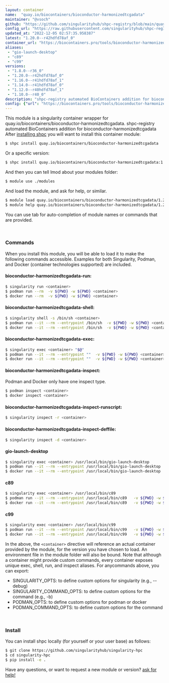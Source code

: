 ```yaml
---
layout: container
name:  "quay.io/biocontainers/bioconductor-harmonizedtcgadata"
maintainer: "@vsoch"
github: "https://github.com/singularityhub/shpc-registry/blob/main/quay.io/biocontainers/bioconductor-harmonizedtcgadata/container.yaml"
config_url: "https://raw.githubusercontent.com/singularityhub/shpc-registry/main/quay.io/biocontainers/bioconductor-harmonizedtcgadata/container.yaml"
updated_at: "2022-12-05 02:57:35.958387"
latest: "1.20.0--r42hdfd78af_0"
container_url: "https://biocontainers.pro/tools/bioconductor-harmonizedtcgadata"
aliases:
 - "gio-launch-desktop"
 - "c89"
 - "c99"
versions:
 - "1.8.0--r36_0"
 - "1.20.0--r42hdfd78af_0"
 - "1.16.0--r41hdfd78af_1"
 - "1.14.0--r41hdfd78af_0"
 - "1.12.0--r40hdfd78af_1"
 - "1.10.0--r40_0"
description: "shpc-registry automated BioContainers addition for bioconductor-harmonizedtcgadata"
config: {"url": "https://biocontainers.pro/tools/bioconductor-harmonizedtcgadata", "maintainer": "@vsoch", "description": "shpc-registry automated BioContainers addition for bioconductor-harmonizedtcgadata", "latest": {"1.20.0--r42hdfd78af_0": "sha256:3cf91349914dc00e0bb1a7f427c11d85bfdb96413854cd3deadfa46f0695701d"}, "tags": {"1.8.0--r36_0": "sha256:b74adf29f129752959f2a20b62e7d17c7f836be131b2932deb2e45678501dfa5", "1.20.0--r42hdfd78af_0": "sha256:3cf91349914dc00e0bb1a7f427c11d85bfdb96413854cd3deadfa46f0695701d", "1.16.0--r41hdfd78af_1": "sha256:35fd3a772f26afc54a75db122f47443bcdf7c088022c2e3b92793c685656923c", "1.14.0--r41hdfd78af_0": "sha256:c10fb228fe58f6ac7d20739fc6e5a1db795f565298ae7f5b682be6fe9d81a9e6", "1.12.0--r40hdfd78af_1": "sha256:8331b98a148d651f762c7f8b3c81b944ac937317b5462b19e568591c710aeaac", "1.10.0--r40_0": "sha256:9a01116c7fc83c175a44318d6fe11ae9f32e77dc56acb542ab1bf6f181e8d380"}, "docker": "quay.io/biocontainers/bioconductor-harmonizedtcgadata", "aliases": {"gio-launch-desktop": "/usr/local/bin/gio-launch-desktop", "c89": "/usr/local/bin/c89", "c99": "/usr/local/bin/c99"}}
---
```


This module is a singularity container wrapper for quay.io/biocontainers/bioconductor-harmonizedtcgadata.
shpc-registry automated BioContainers addition for bioconductor-harmonizedtcgadata
After [installing shpc](#install) you will want to install this container module:


```bash
$ shpc install quay.io/biocontainers/bioconductor-harmonizedtcgadata
```

Or a specific version:

```bash
$ shpc install quay.io/biocontainers/bioconductor-harmonizedtcgadata:1.20.0--r42hdfd78af_0
```

And then you can tell lmod about your modules folder:

```bash
$ module use ./modules
```

And load the module, and ask for help, or similar.

```bash
$ module load quay.io/biocontainers/bioconductor-harmonizedtcgadata/1.20.0--r42hdfd78af_0
$ module help quay.io/biocontainers/bioconductor-harmonizedtcgadata/1.20.0--r42hdfd78af_0
```

You can use tab for auto-completion of module names or commands that are provided.

<br>

### Commands

When you install this module, you will be able to load it to make the following commands accessible.
Examples for both Singularity, Podman, and Docker (container technologies supported) are included.

#### bioconductor-harmonizedtcgadata-run:

```bash
$ singularity run <container>
$ podman run --rm  -v ${PWD} -w ${PWD} <container>
$ docker run --rm  -v ${PWD} -w ${PWD} <container>
```

#### bioconductor-harmonizedtcgadata-shell:

```bash
$ singularity shell -s /bin/sh <container>
$ podman run --it --rm --entrypoint /bin/sh  -v ${PWD} -w ${PWD} <container>
$ docker run --it --rm --entrypoint /bin/sh  -v ${PWD} -w ${PWD} <container>
```

#### bioconductor-harmonizedtcgadata-exec:

```bash
$ singularity exec <container> "$@"
$ podman run --it --rm --entrypoint ""  -v ${PWD} -w ${PWD} <container> "$@"
$ docker run --it --rm --entrypoint ""  -v ${PWD} -w ${PWD} <container> "$@"
```

#### bioconductor-harmonizedtcgadata-inspect:

Podman and Docker only have one inspect type.

```bash
$ podman inspect <container>
$ docker inspect <container>
```

#### bioconductor-harmonizedtcgadata-inspect-runscript:

```bash
$ singularity inspect -r <container>
```

#### bioconductor-harmonizedtcgadata-inspect-deffile:

```bash
$ singularity inspect -d <container>
```


#### gio-launch-desktop

```bash
$ singularity exec <container> /usr/local/bin/gio-launch-desktop
$ podman run --it --rm --entrypoint /usr/local/bin/gio-launch-desktop   -v ${PWD} -w ${PWD} <container> -c " $@"
$ docker run --it --rm --entrypoint /usr/local/bin/gio-launch-desktop   -v ${PWD} -w ${PWD} <container> -c " $@"
```


#### c89

```bash
$ singularity exec <container> /usr/local/bin/c89
$ podman run --it --rm --entrypoint /usr/local/bin/c89   -v ${PWD} -w ${PWD} <container> -c " $@"
$ docker run --it --rm --entrypoint /usr/local/bin/c89   -v ${PWD} -w ${PWD} <container> -c " $@"
```


#### c99

```bash
$ singularity exec <container> /usr/local/bin/c99
$ podman run --it --rm --entrypoint /usr/local/bin/c99   -v ${PWD} -w ${PWD} <container> -c " $@"
$ docker run --it --rm --entrypoint /usr/local/bin/c99   -v ${PWD} -w ${PWD} <container> -c " $@"
```



In the above, the `<container>` directive will reference an actual container provided
by the module, for the version you have chosen to load. An environment file in the
module folder will also be bound. Note that although a container
might provide custom commands, every container exposes unique exec, shell, run, and
inspect aliases. For anycommands above, you can export:

 - SINGULARITY_OPTS: to define custom options for singularity (e.g., --debug)
 - SINGULARITY_COMMAND_OPTS: to define custom options for the command (e.g., -b)
 - PODMAN_OPTS: to define custom options for podman or docker
 - PODMAN_COMMAND_OPTS: to define custom options for the command

<br>

### Install

You can install shpc locally (for yourself or your user base) as follows:

```bash
$ git clone https://github.com/singularityhub/singularity-hpc
$ cd singularity-hpc
$ pip install -e .
```

Have any questions, or want to request a new module or version? [ask for help!](https://github.com/singularityhub/singularity-hpc/issues)